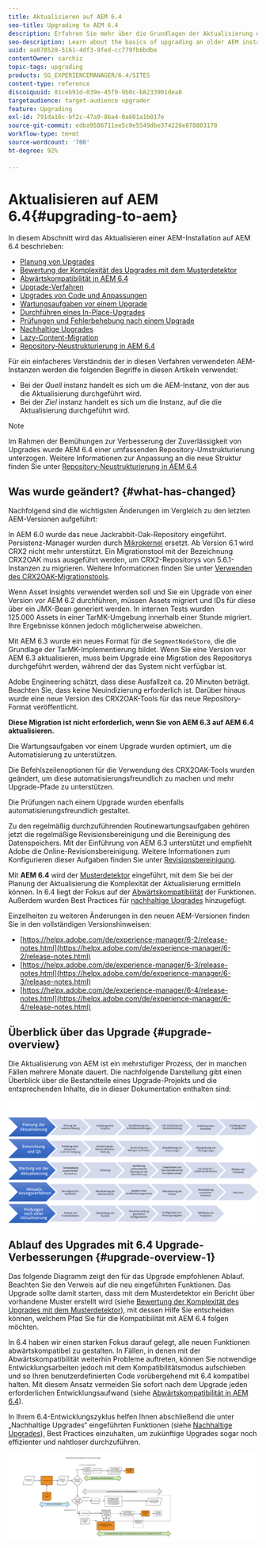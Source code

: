 ```yaml
---
title: Aktualisieren auf AEM 6.4
seo-title: Upgrading to AEM 6.4
description: Erfahren Sie mehr über die Grundlagen der Aktualisierung einer älteren AEM-Installation auf AEM 6.4.
seo-description: Learn about the basics of upgrading an older AEM installation to AEM 6.4.
uuid: aa878528-5161-4df3-9fed-cc779fb6bdbe
contentOwner: sarchiz
topic-tags: upgrading
products: SG_EXPERIENCEMANAGER/6.4/SITES
content-type: reference
discoiquuid: 81ceb91d-039e-45f0-9b0c-b8233901dea8
targetaudience: target-audience upgrader
feature: Upgrading
exl-id: 791da16c-bf2c-47a9-86a4-0a601a1b017e
source-git-commit: edba9586711ee5c0e5549dbe374226e878803178
workflow-type: tm+mt
source-wordcount: '700'
ht-degree: 92%

---
```


# Aktualisieren auf AEM 6.4{#upgrading-to-aem}

In diesem Abschnitt wird das Aktualisieren einer AEM-Installation auf AEM 6.4 beschrieben:

* [Planung von Upgrades](/help/sites-deploying/upgrade-planning.md)
* [Bewertung der Komplexität des Upgrades mit dem Musterdetektor ](/help/sites-deploying/pattern-detector.md)
* [Abwärtskompatibilität in AEM 6.4](/help/sites-deploying/backward-compatibility.md)
* [Upgrade-Verfahren](/help/sites-deploying/upgrade-procedure.md)
* [Upgrades von Code und Anpassungen](/help/sites-deploying/upgrading-code-and-customizations.md)
* [Wartungsaufgaben vor einem Upgrade](/help/sites-deploying/pre-upgrade-maintenance-tasks.md)
* [Durchführen eines In-Place-Upgrades](/help/sites-deploying/in-place-upgrade.md)
* [Prüfungen und Fehlerbehebung nach einem Upgrade](/help/sites-deploying/post-upgrade-checks-and-troubleshooting.md)
* [Nachhaltige Upgrades](/help/sites-deploying/sustainable-upgrades.md)
* [Lazy-Content-Migration](/help/sites-deploying/lazy-content-migration.md)
* [Repository-Neustrukturierung in AEM 6.4](/help/sites-deploying/repository-restructuring.md)

Für ein einfacheres Verständnis der in diesen Verfahren verwendeten AEM-Instanzen werden die folgenden Begriffe in diesen Artikeln verwendet:

* Bei der *Quell* instanz handelt es sich um die AEM-Instanz, von der aus die Aktualisierung durchgeführt wird.
* Bei der *Ziel* instanz handelt es sich um die Instanz, auf die die Aktualisierung durchgeführt wird.

>[!NOTE]
>
>Im Rahmen der Bemühungen zur Verbesserung der Zuverlässigkeit von Upgrades wurde AEM 6.4 einer umfassenden Repository-Umstrukturierung unterzogen. Weitere Informationen zur Anpassung an die neue Struktur finden Sie unter [Repository-Neustrukturierung in AEM 6.4](/help/sites-deploying/repository-restructuring.md)

## Was wurde geändert? {#what-has-changed}

Nachfolgend sind die wichtigsten Änderungen im Vergleich zu den letzten AEM-Versionen aufgeführt:

In AEM 6.0 wurde das neue Jackrabbit-Oak-Repository eingeführt. Persistenz-Manager wurden durch [Mikrokernel](/help/sites-deploying/recommended-deploys.md) ersetzt. Ab Version 6.1 wird CRX2 nicht mehr unterstützt. Ein Migrationstool mit der Bezeichnung CRX2OAK muss ausgeführt werden, um CRX2-Repositorys von 5.6.1-Instanzen zu migrieren. Weitere Informationen finden Sie unter [Verwenden des CRX2OAK-Migrationstools](/help/sites-deploying/using-crx2oak.md).

Wenn Asset Insights verwendet werden soll und Sie ein Upgrade von einer Version vor AEM 6.2 durchführen, müssen Assets migriert und IDs für diese über ein JMX-Bean generiert werden. In internen Tests wurden 125.000 Assets in einer TarMK-Umgebung innerhalb einer Stunde migriert. Ihre Ergebnisse können jedoch möglicherweise abweichen.

Mit AEM 6.3 wurde ein neues Format für die `SegmentNodeStore`, die die Grundlage der TarMK-Implementierung bildet. Wenn Sie eine Version vor AEM 6.3 aktualisieren, muss beim Upgrade eine Migration des Repositorys durchgeführt werden, während der das System nicht verfügbar ist.

Adobe Engineering schätzt, dass diese Ausfallzeit ca. 20 Minuten beträgt. Beachten Sie, dass keine Neuindizierung erforderlich ist. Darüber hinaus wurde eine neue Version des CRX2OAK-Tools für das neue Repository-Format veröffentlicht.

**Diese Migration ist nicht erforderlich, wenn Sie von AEM 6.3 auf AEM 6.4 aktualisieren.**

Die Wartungsaufgaben vor einem Upgrade wurden optimiert, um die Automatisierung zu unterstützen.

Die Befehlszeilenoptionen für die Verwendung des CRX2OAK-Tools wurden geändert, um diese automatisierungsfreundlich zu machen und mehr Upgrade-Pfade zu unterstützen.

Die Prüfungen nach einem Upgrade wurden ebenfalls automatisierungsfreundlich gestaltet.

Zu den regelmäßig durchzuführenden Routinewartungsaufgaben gehören jetzt die regelmäßige Revisionsbereinigung und die Bereinigung des Datenspeichers. Mit der Einführung von AEM 6.3 unterstützt und empfiehlt Adobe die Online-Revisionsbereinigung. Weitere Informationen zum Konfigurieren dieser Aufgaben finden Sie unter [Revisionsbereinigung](/help/sites-deploying/revision-cleanup.md).

Mit **AEM 6.4** wird der [Musterdetektor](/help/sites-deploying/pattern-detector.md) eingeführt, mit dem Sie bei der Planung der Aktualisierung die Komplexität der Aktualisierung ermitteln können. In 6.4 liegt der Fokus auf der [Abwärtskompatibilität](/help/sites-deploying/backward-compatibility.md) der Funktionen. Außerdem wurden Best Practices für [nachhaltige Upgrades](/help/sites-deploying/sustainable-upgrades.md) hinzugefügt.

Einzelheiten zu weiteren Änderungen in den neuen AEM-Versionen finden Sie in den vollständigen Versionshinweisen:

* [https://helpx.adobe.com/de/experience-manager/6-2/release-notes.html](https://helpx.adobe.com/de/experience-manager/6-2/release-notes.html)
* [https://helpx.adobe.com/de/experience-manager/6-3/release-notes.html](https://helpx.adobe.com/de/experience-manager/6-3/release-notes.html)
* [https://helpx.adobe.com/de/experience-manager/6-4/release-notes.html](https://helpx.adobe.com/de/experience-manager/6-4/release-notes.html)

## Überblick über das Upgrade {#upgrade-overview}

Die Aktualisierung von AEM ist ein mehrstufiger Prozess, der in manchen Fällen mehrere Monate dauert. Die nachfolgende Darstellung gibt einen Überblick über die Bestandteile eines Upgrade-Projekts und die entsprechenden Inhalte, die in dieser Dokumentation enthalten sind:

![screen_shot_2018-03-30at80708am](assets/screen_shot_2018-03-30at80708am.png)

## Ablauf des Upgrades mit 6.4 Upgrade-Verbesserungen {#upgrade-overview-1}

Das folgende Diagramm zeigt den für das Upgrade empfohlenen Ablauf. Beachten Sie den Verweis auf die neu eingeführten Funktionen. Das Upgrade sollte damit starten, dass mit dem Musterdetektor ein Bericht über vorhandene Muster erstellt wird (siehe [Bewertung der Komplexität des Upgrades mit dem Musterdetektor](/help/sites-deploying/pattern-detector.md)), mit dessen Hilfe Sie entscheiden können, welchem Pfad Sie für die Kompatibilität mit AEM 6.4 folgen möchten.

In 6.4 haben wir einen starken Fokus darauf gelegt, alle neuen Funktionen abwärtskompatibel zu gestalten. In Fällen, in denen mit der Abwärtskompatibilität weiterhin Probleme auftreten, können Sie notwendige Entwicklungsarbeiten jedoch mit dem Kompatibilitätsmodus aufschieben und so Ihren benutzerdefinierten Code vorübergehend mit 6.4 kompatibel halten. Mit diesem Ansatz vermeiden Sie sofort nach dem Upgrade jeden erforderlichen Entwicklungsaufwand (siehe [Abwärtskompatibilität in AEM 6.4](/help/sites-deploying/backward-compatibility.md)).

In Ihrem 6.4-Entwicklungszyklus helfen Ihnen abschließend die unter „Nachhaltige Upgrades“ eingeführten Funktionen (siehe [Nachhaltige Upgrades](/help/sites-deploying/sustainable-upgrades.md)), Best Practices einzuhalten, um zukünftige Upgrades sogar noch effizienter und nahtloser durchzuführen.

![6_4_upgrade_overviewflowchart-newpage3](assets/6_4_upgrade_overviewflowchart-newpage3.png)
